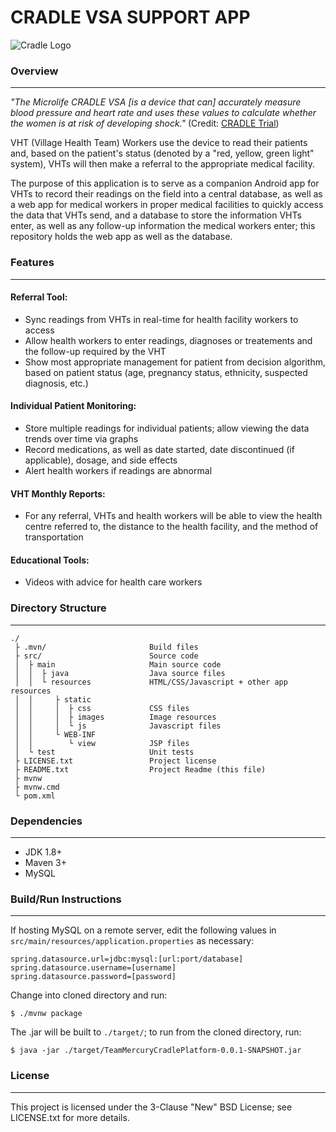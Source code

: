 # CRADLE VSA SUPPORT APP

![Cradle Logo](https://csil-git1.cs.surrey.sfu.ca/373-20197-Mercury/cradleplatform/raw/readme-update/src/main/resources/META-INF/resources/static/images/readme/Cradle-4-logo.png)

### Overview
---
*"The Microlife CRADLE VSA [is a device that can] accurately measure blood
pressure and heart rate and uses these values to calculate whether the women is
at risk of developing shock."* (Credit: 
[CRADLE Trial](http://cradletrial.com/the-device/))

VHT (Village Health Team) Workers use the device to read their patients and,
based on the patient's status (denoted by a "red, yellow, green light" system),
VHTs will then make a referral to the appropriate medical facility.

The purpose of this application is to serve as a companion Android app for VHTs
to record their readings on the field into a central database, as well as a
web app for medical workers in proper medical facilities to quickly access the
data that VHTs send, and a database to store the information VHTs enter, as
well as any follow-up information the medical workers enter; this repository
holds the web app as well as the database.

### Features
---
#### Referral Tool:
- Sync readings from VHTs in real-time for health facility workers to access
- Allow health workers to enter readings, diagnoses or treatements and the
  follow-up required by the VHT
- Show most appropriate management for patient from decision algorithm, based
  on patient status (age, pregnancy status, ethnicity, suspected diagnosis,
  etc.)
#### Individual Patient Monitoring:
- Store multiple readings for individual patients; allow viewing the data
  trends over time via graphs
- Record medications, as well as date started, date discontinued (if
  applicable), dosage, and side effects
- Alert health workers if readings are abnormal
#### VHT Monthly Reports:
- For any referral, VHTs and health workers will be able to view the health
  centre referred to, the distance to the health facility, and the method of
  transportation
#### Educational Tools:
- Videos with advice for health care workers

### Directory Structure
---
```
./
 ├ .mvn/                       Build files
 ├ src/                        Source code
 │  ├ main                     Main source code
 │  │  ├ java                  Java source files
 │  │  └ resources             HTML/CSS/Javascript + other app resources
 │  │     ├ static
 │  │     │  ├ css             CSS files
 │  │     │  ├ images          Image resources
 │  │     │  └ js              Javascript files
 │  │     └ WEB-INF
 │  │        └ view            JSP files
 │  └ test                     Unit tests
 ├ LICENSE.txt                 Project license
 ├ README.txt                  Project Readme (this file)
 ├ mvnw
 ├ mvnw.cmd
 └ pom.xml
```

### Dependencies
---
- JDK 1.8+
- Maven 3+
- MySQL

### Build/Run Instructions
---
If hosting MySQL on a remote server, edit the following values in
`src/main/resources/application.properties` as necessary:
```
spring.datasource.url=jdbc:mysql:[url:port/database]
spring.datasource.username=[username]
spring.datasource.password=[password]
```
Change into cloned directory and run:
```
$ ./mvnw package
```
The .jar will be built to `./target/`; to run from the cloned directory, run:
```
$ java -jar ./target/TeamMercuryCradlePlatform-0.0.1-SNAPSHOT.jar
```

### License
---
This project is licensed under the 3-Clause "New" BSD License; see LICENSE.txt
for more details.
